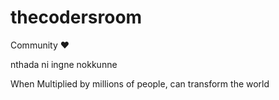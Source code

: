 # thecodersroom
Community ❤️

nthada ni ingne nokkunne


When Multiplied by millions of people, can transform the world

